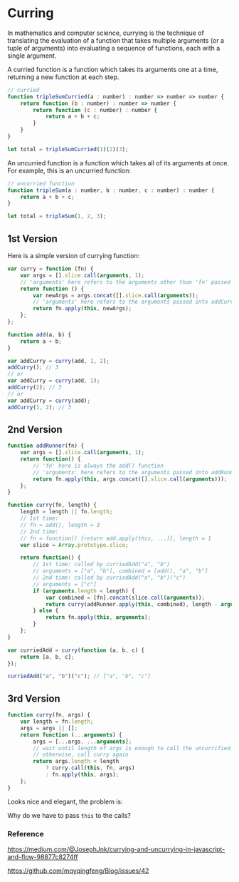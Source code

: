 # Curring

In mathematics and computer science, currying is the technique of translating the evaluation of a function that takes multiple arguments (or a tuple of arguments) into evaluating a sequence of functions, each with a single argument.

A curried function is a function which takes its arguments one at a time, returning a new function at each step. 

```JavaScript
// curried
function tripleSumCurried(a : number) : number => number => number {
    return function (b : number) : number => number {
        return function (c : number) : number {
          	return a + b + c;
        }
    }
}

let total = tripleSumCurried(1)(2)(3);
```

An uncurried function is a function which takes all of its arguments at once. For example, this is an uncurried function:

```JavaScript
// uncurried function
function tripleSum(a : number, b : number, c : number) : number {
  	return a + b + c;
}

let total = tripleSum(1, 2, 3);
```

## 1st Version


Here is a simple version of currying function:

```JavaScript
var curry = function (fn) {
    var args = [].slice.call(arguments, 1);
    // 'arguments' here refers to the arguments other than 'fn' passed into curry() function
    return function () {
        var newArgs = args.concat([].slice.call(arguments));
        // 'arguments' here refers to the arguments passed into addCurry() function
        return fn.apply(this, newArgs);
    };
};
```

```JavaScript
function add(a, b) {
    return a + b;
}

var addCurry = curry(add, 1, 2);
addCurry(); // 3
// or
var addCurry = curry(add, 1);
addCurry(2); // 3
// or
var addCurry = curry(add);
addCurry(1, 2); // 3
```

## 2nd Version

```JavaScript
function addRunner(fn) {
    var args = [].slice.call(arguments, 1);
    return function() {
      	// 'fn' here is always the add() function
      	// 'arguments' here refers to the arguments passed into addRunner() function
        return fn.apply(this, args.concat([].slice.call(arguments)));
    };
}

function curry(fn, length) {
    length = length || fn.length;
  	// 1st time: 
  	// fn = add(), length = 3
  	// 2nd time:
  	// fn = function() {return add.apply(this, ...)}, length = 1
    var slice = Array.prototype.slice;

    return function() {
      	// 1st time: called by curriedAdd("a", "b")
      	// arguments = ["a", "b"], combined = [add(), "a", "b"]
      	// 2nd time: called by curriedAdd("a", "b")("c")
      	// arguments = ["c"]
        if (arguments.length < length) {
            var combined = [fn].concat(slice.call(arguments));
            return curry(addRunner.apply(this, combined), length - arguments.length);
        } else {
            return fn.apply(this, arguments);
        }
    };
}

var curriedAdd = curry(function (a, b, c) {
    return [a, b, c];
});

curriedAdd("a", "b")("c"); // ["a", "b", "c"]
```

## 3rd Version

```JavaScript
function curry(fn, args) {
    var length = fn.length;
    args = args || [];
    return function (...arguments) {
        args = [...args, ...arguments];
      	// wait until length of args is enough to call the uncurrified function
      	// otherwise, call curry again
        return args.length < length
            ? curry.call(this, fn, args)
            : fn.apply(this, args);
    };
}
```

Looks nice and elegant, the problem is: 

Why do we have to pass `this` to the calls?



### Reference

https://medium.com/@JosephJnk/currying-and-uncurrying-in-javascript-and-flow-98877c8274ff

https://github.com/mqyqingfeng/Blog/issues/42